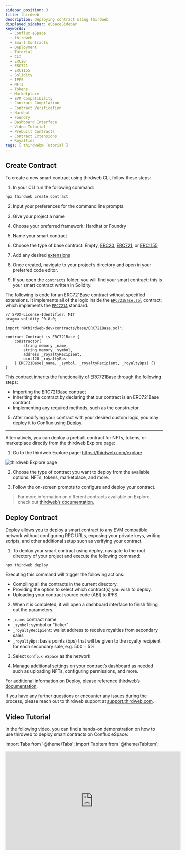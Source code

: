 ```yaml
---
sidebar_position: 3
title: thirdweb
description: Deploying contract using thirdweb
displayed_sidebar: eSpaceSidebar
keywords:
  - Conflux eSpace
  - thirdweb
  - Smart Contracts
  - Deployment
  - Tutorial
  - CLI
  - ERC20
  - ERC721
  - ERC1155
  - Solidity
  - IPFS
  - NFTs
  - Tokens
  - Marketplace
  - EVM Compatibility
  - Contract Compilation
  - Contract Verification
  - Hardhat
  - Foundry
  - Dashboard Interface
  - Video Tutorial
  - Prebuilt Contracts
  - Contract Extensions
  - Royalties
tags: [ thirdwebm Tutorial ]
---
```


## Create Contract

To create a new smart contract using thirdweb CLI, follow these steps:

1. In your CLI run the following command:

  ```bash
  npx thirdweb create contract
  ```

2. Input your preferences for the command line prompts:
  1. Give your project a name
  2. Choose your preferred framework: Hardhat or Foundry
  3. Name your smart contract
  4. Choose the type of base contract: Empty, [ERC20](https://portal.thirdweb.com/solidity/base-contracts/erc20base), [ERC721](https://portal.thirdweb.com/solidity/base-contracts/erc721base), or [ERC1155](https://portal.thirdweb.com/solidity/base-contracts/erc1155base)
  5. Add any desired [extensions](https://portal.thirdweb.com/solidity/extensions)

3. Once created, navigate to your project’s directory and open in your preferred code editor.

4. If you open the `contracts` folder, you will find your smart contract; this is your smart contract written in Solidity.

  The following is code for an ERC721Base contract without specified extensions. It implements all of the logic inside the [`ERC721Base.sol`](https://github.com/thirdweb-dev/contracts/blob/main/contracts/base/ERC721Base.sol) contract; which implements the [`ERC721A`](https://github.com/thirdweb-dev/contracts/blob/main/contracts/eip/ERC721A.sol) standard.

  ```solidity
  // SPDX-License-Identifier: MIT
  pragma solidity ^0.8.0;

  import "@thirdweb-dev/contracts/base/ERC721Base.sol";

  contract Contract is ERC721Base {
      constructor(
          string memory _name,
          string memory _symbol,
          address _royaltyRecipient,
          uint128 _royaltyBps
      ) ERC721Base(_name, _symbol, _royaltyRecipient, _royaltyBps) {}
  }
  ```

  This contract inherits the functionality of ERC721Base through the following steps:

  - Importing the ERC721Base contract
  - Inheriting the contract by declaring that our contract is an ERC721Base contract
  - Implementing any required methods, such as the constructor.

5. After modifying your contract with your desired custom logic, you may deploy it to Conflux using [Deploy](https://portal.thirdweb.com/deploy).

---

Alternatively, you can deploy a prebuilt contract for NFTs, tokens, or marketplace directly from the thirdweb Explore page:

1. Go to the thirdweb Explore page: https://thirdweb.com/explore

  ![thirdweb Explore page](/img/thirdweb-explore.png)

2. Choose the type of contract you want to deploy from the available options: NFTs, tokens, marketplace, and more.

3. Follow the on-screen prompts to configure and deploy your contract.

> For more information on different contracts available on Explore, check out [thirdweb’s documentation.](https://portal.thirdweb.com/pre-built-contracts)

## Deploy Contract

Deploy allows you to deploy a smart contract to any EVM compatible network without configuring RPC URLs, exposing your private keys, writing scripts, and other additional setup such as verifying your contract.

1. To deploy your smart contract using deploy, navigate to the root directory of your project and execute the following command:

  ```bash
  npx thirdweb deploy
  ```

  Executing this command will trigger the following actions:

  - Compiling all the contracts in the current directory.
  - Providing the option to select which contract(s) you wish to deploy.
  - Uploading your contract source code (ABI) to IPFS.

2. When it is completed, it will open a dashboard interface to finish filling out the parameters.
  - `_name`: contract name
  - `_symbol`: symbol or "ticker"
  - `_royaltyRecipient`: wallet address to receive royalties from secondary sales
  - `_royaltyBps`: basis points (bps) that will be given to the royalty recipient for each secondary sale, e.g. 500 = 5%

3. Select `Conflux eSpace` as the network

4. Manage additional settings on your contract’s dashboard as needed such as uploading NFTs, configuring permissions, and more.

For additional information on Deploy, please reference [thirdweb’s documentation](https://portal.thirdweb.com/deploy).

If you have any further questions or encounter any issues during the process, please reach out to thirdweb support at [support.thirdweb.com](http://support.thirdweb.com/).

## Video Tutorial

In the following video, you can find a hands-on demonstration on how to use thirdweb to deploy smart contracts on Conflux eSpace:

import Tabs from '@theme/Tabs';
import TabItem from '@theme/TabItem';

<Tabs>
  <TabItem value="youtube" label="thirdweb tutorial">
<iframe width="560" height="315" src="https://www.youtube.com/embed/Ilkj3ay0Uu4?si=CJmPLankHKlPgkAy" title="YouTube video player" frameborder="0" allow="accelerometer; autoplay; clipboard-write; encrypted-media; gyroscope; picture-in-picture; web-share" allowfullscreen></iframe>
  </TabItem>
</Tabs>
